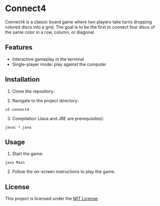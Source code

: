 # Connect4

Connect4 is a classic board game where two players take turns dropping colored discs into a grid. The goal is to be the first to connect four discs of the same color in a row, column, or diagonal.

## Features

- Interactive gameplay in the terminal
- Single-player mode: play against the computer

## Installation

1. Clone the repository:

2. Navigate to the project directory:

```shell
cd connect4
```

3. Compilation (Java and JRE are prerequisites):

```shell
javac *.java
```

## Usage

1. Start the game:

```shell
java Main
```

2. Follow the on-screen instructions to play the game.

## License

This project is licensed under the [MIT License](LICENSE).
